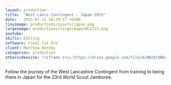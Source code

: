 ```yaml
---
layout: production
title:  "West Lancs Contingent - Japan 2015"
date:   2015-07-12 10:39:17 +0100
tinyimage: productions/scouts/japan.png
largeimage: productions/largeimage/WLSJ15.png
youtube:
skills: Editing
software: Final Cut Pro
client: Matthew Hornby
categories: production
othervideosite: "<iframe src='https://drive.google.com/file/d/0Bz9rQBKghqW2QTRUUTViZnQxWXc/preview' width='640' height='480' allowfullscreen='allowfullscreen'></iframe>"
---
```

<!--The date is in american format, sorry!-->
<!--For the youtube link, copy from the videos page, an example would be 'https://www.youtube.com/embed/rT26VIe_VBQ'-->
<!-- Tinyimage must be 500 x 500 pixels, make background transparent (looks better but optional), url is from the /images directory -->
<!-- Write the description below, no character limit -->

Follow the journey of the West Lancashire Contingent from training to being there in Japan for the 23rd World Scout Jamboree.

